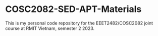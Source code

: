 # COSC2082-SED-APT-Materials
This is my personal code repository for the EEET2482/COSC2082 joint course at RMIT Vietnam, semester 2 2023.
